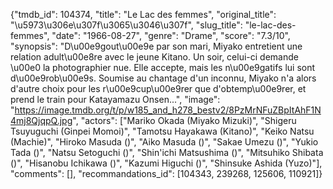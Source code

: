 {"tmdb_id": 104374, "title": "Le Lac des femmes", "original_title": "\u5973\u306e\u307f\u3065\u3046\u307f", "slug_title": "le-lac-des-femmes", "date": "1966-08-27", "genre": "Drame", "score": "7.3/10", "synopsis": "D\u00e9gout\u00e9e par son mari, Miyako entretient une relation adult\u00e8re avec le jeune Kitano. Un soir, celui-ci demande \u00e0 la photographier nue. Elle accepte, mais les n\u00e9gatifs lui sont d\u00e9rob\u00e9s. Soumise au chantage d'un inconnu, Miyako n'a alors d'autre choix pour les r\u00e9cup\u00e9rer que d'obtemp\u00e9rer, et prend le train pour Katayamazu Onsen...", "image": "https://image.tmdb.org/t/p/w185_and_h278_bestv2/8PzMrNFuZBpItAhF1N4mj8QjqpQ.jpg", "actors": ["Mariko Okada (Miyako Mizuki)", "Shigeru Tsuyuguchi (Ginpei Momoi)", "Tamotsu Hayakawa (Kitano)", "Keiko Natsu (Machie)", "Hiroko Masuda ()", "Aiko Masuda ()", "Sakae Umezu ()", "Yukio Tada ()", "Natsu Setoguchi ()", "Shin'ichi Matsushima ()", "Mitsuhiko Shibata ()", "Hisanobu Ichikawa ()", "Kazumi Higuchi ()", "Shinsuke Ashida (Yuzo)"], "comments": [], "recommandations_id": [104343, 239268, 125606, 110921]}